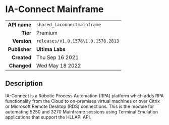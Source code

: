 # IA-Connect Mainframe
| | |
|-:|-|
|**API name**|`shared_iaconnectmainframe`|
|**Tier**|Premium|
|**Version**|`releases/v1.0.1578\1.0.1578.2813`|
|**Publisher**|**Ultima Labs**|
|**Created**|Thu Sep 16 2021|
|**Changed**|Wed May 18 2022|

## Description
IA-Connect is a Robotic Process Automation (RPA) platform which adds RPA functionality from the Cloud to on-premises virtual machines or over Citrix or Microsoft Remote Desktop (RDS) connections. This is the module for automating 5250 and 3270 Mainframe sessions using Terminal Emulation applications that support the HLLAPI API.
